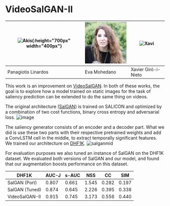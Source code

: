 # VideoSalGAN-II
|![Akis](https://imatge-upc.github.io/saliency-2018-videosalgan/assets/authors/AkisLinardos.jpg){:height="700px" width="400px"}|![evamoh](https://raw.githubusercontent.com/imatge-upc/retrieval-2016-lostobject/master/authors/Eva.jpg?token=AKsMd4iuttxHH44mYL3mPpJEtSvXVXF8ks5Xe-AWwA%3D%3D)|![Xavi](https://imatge.upc.edu/web/sites/default/files/styles/medium/public/users/xgiro/photo_1.jpg?itok=6yfro3y7)|
| ----- | ----- | ----- |
| Panagiotis Linardos | Eva Mohedano | Xavier Giró-i-Nieto |


This work is an improvement on [VideoSalGAN](https://github.com/imatge-upc/saliency-2018-videosalgan).
In both of these works, the goal is to explore how a model trained on static images for the task of saliency prediction can be extended to do the same thing on videos. 

The original architecture ([SalGAN](https://imatge-upc.github.io/saliency-salgan-2017/)) is trained on SALICON and optimized by a combination of two cost functions, binary cross entropy and adversarial loss. 
![image](https://raw.githubusercontent.com/imatge-upc/saliency-salgan-2017/junting/figs/fullarchitecture.jpg?token=AFOjyaH8cuBFWpldWWzo_TKVB-zekfxrks5Yc4NQwA%3D%3D)

The saliency generator consists of an encoder and a decoder part. What we did is use these two parts with their respective pretrained weights and add a ConvLSTM cell in the middle, to extract temporally significant features. We trained our architecture on [DHF1K](https://github.com/wenguanwang/DHF1K). 
![salganmid](https://github.com/Linardos/VideoSalGAN-II/blob/master/SalGANmid.jpg)

For evaluation purposes we also tuned an instance of SalGAN on the DHF1K dataset. We evaluated both versions of SalGAN and our model, and found that our augmentation boosts performance on this dataset.

| DHF1K	| AUC-J	| s-AUC	| NSS	| CC | SIM |
| ----- | ----- | ----- | --- | -- | --- |
| SalGAN (Port) |	0.807 |	0.661 |	1.545	| 0.282 |	0.197 |
| SalGAN (Tuned)	| 0.874	| 0.645	| 2.226	| 0.395	| 0.338 |
| VideoSalGAN-II	| 0.915	| 0.745	| 3.173	| 0.556	| 0.440 |

